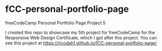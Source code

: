 # fCC-personal-portfolio-page

freeCodeCamp Personal Portfolio Page Project 5

I created this repo to showcase my 5th project for freeCodeCamp for the Responsive Web Design Certificate, which I got after this project. You can see this project at https://ricodah1.github.io/fCC-personal-portfolio-page/
